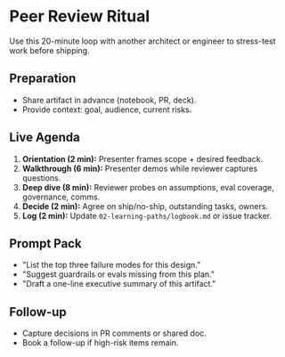 # Peer Review Ritual

Use this 20-minute loop with another architect or engineer to stress-test work before shipping.

## Preparation
- Share artifact in advance (notebook, PR, deck).
- Provide context: goal, audience, current risks.

## Live Agenda
1. **Orientation (2 min):** Presenter frames scope + desired feedback.
2. **Walkthrough (6 min):** Presenter demos while reviewer captures questions.
3. **Deep dive (8 min):** Reviewer probes on assumptions, eval coverage, governance, comms.
4. **Decide (2 min):** Agree on ship/no-ship, outstanding tasks, owners.
5. **Log (2 min):** Update `02-learning-paths/logbook.md` or issue tracker.

## Prompt Pack
- "List the top three failure modes for this design."
- "Suggest guardrails or evals missing from this plan."
- "Draft a one-line executive summary of this artifact."

## Follow-up
- Capture decisions in PR comments or shared doc.
- Book a follow-up if high-risk items remain.
